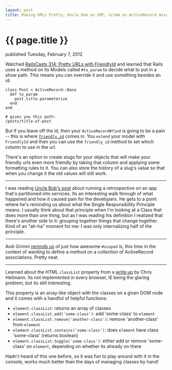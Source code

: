 ```yaml
---
layout: post
title: Making URLs Pretty; Uncle Bob on SRP; Grimm on ActiveRecord Associations; Heilmann on classList
---
```


{{ page.title }}
================

<p id="articleDate">published Tuesday, February 7, 2012</p>

Watched [RailsCasts 314: Pretty URLs with FriendlyId](http://railscasts.com/episodes/314-pretty-urls-with-friendlyid) and learned that Rails uses a method on its Models called `#to_param` to decide what to put in a show path. This means you can override it and use something besides an id:

	class Post < ActiveRecord::Base
	  def to_param
	    post.title.parameterize
	  end
	end
	
	# gives you this path:
	/posts/title-of-post

But if you leave off the id, then your `ActiveRecord#find` is going to be a pain -- this is where [`friendly_id`](https://github.com/norman/friendly_id) comes in. You `extend` your model with `FriendlyId` and then you can use the `friendly_id` method to set which column to use in the url.

There's an option to create slugs for your objects that will make your friendly urls even more friendly by taking that column and applying some formatting rules to it. You can also store the history of a slug's value so that when you change it the old values will still work.

---

I was reading [Uncle Bob's post](http://blog.8thlight.com/uncle-bob/2012/02/01/Service-Oriented-Agony.html) about running a retrospective on an app that's partitioned into services. Its an interesting walk through of what happened and how it caused pain for the developers. He gets to a point where he's reminding us about what the Single Responsibility Principle means. I usually think about that principle when I'm looking at a Class that does more than one thing, but as I was reading his definition I realized that there's another side to it: grouping together things that change together. Kind of an "ah-ha" moment for me: I was only internalizing half of the principle.

---

Avdi Grimm [reminds us](http://avdi.org/devblog/2012/01/19/activerecord-default-association-extensions/) of just how awesome `#scoped` is, this time in the context of wanting to define a method on a collection of ActiveRecord associations. Pretty neat.

---

Learned about the HTML `classList` property from a [write up](http://hacks.mozilla.org/2012/01/hidden-gems-of-html5-classlist/) by Chris Heilmann. Its not implemented in every browser, IE being the glaring problem, but its still interesting.

This property is an array-like object with the classes on a given DOM node and it comes with a handful of helpful functions:

* `element.classList`: returns an array of classes
* `element.classList.add('some-class')`: add 'some-class' to `element`
* `element.classList.remove('another-class')`: remove 'another-class' from `element`
* `element.classList.contains('some-class')`: does `element` have class 'some-class' (returns boolean)
* `element.classList.toggle('some-class')`: either add or remove 'some-class' on `element`, depending on whether its already on there

Hadn't heard of this one before, so it was fun to play around with it in the console, works much better than the days of managing classes by hand!